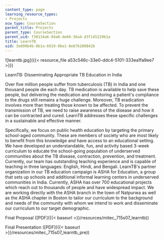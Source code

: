 ```yaml
---
content_type: page
learning_resource_types:
- Projects
ocw_type: CourseSection
parent_title: Projects
parent_type: CourseSection
parent_uid: f30134a6-94a0-de04-36a4-d3f145229b1a
title: LearnTB
uid: 3e899b4b-8b1a-6919-9be1-8e676180842b
---
```


![learntb.jpg]({{< resource_file a53c546c-33e0-ddc4-5101-333ea1fa9ee7 >}})  

LearnTB: Disseminating Appropriate TB Education in India

Over five million people suffer from tuberculosis (TB) in India and one thousand people die each day. TB medication is available to help save these people, but delivering the medication and monitoring a patient's compliance to the drugs still remains a huge challenge. Moreover, TB eradication involves more than treating those known to be affected. To prevent the transmission of TB, we need to raise awareness of the disease and how it can be contracted and cured. LearnTB addresses these specific challenges in a sustainable and effective manner.

Specifically, we focus on public health education by targeting the primary school-aged community. These are members of society who are most likely to benefit from this knowledge and have access to an educational setting. We have developed an understandable, fun, and activity based 3-week curriculum to educate the school-going population of underserved communities about the TB disease, contraction, prevention, and treatment. Currently, our team has outstanding teaching experience and is capable of teaching in three languages: English, Hindi, and Bengali. LearnTB's partner organization in our TB education campaign is ASHA for Education, a group that sets up schools and additional informal learning centers in underserved communities in India. Currently, ASHA has over 700 educational projects which reach out to thousands of people and have widespread impact. We are working directly with the ASHA branch in the town of Natpurwa as well as the ASHA chapter in Boston to tailor our curriculum to the background and needs of the community with whom we intend to work and disseminate our curriculum to our target demographic.

Final Proposal ([PDF]({{< baseurl >}}/resources/mitec_715s07_learntb))

Final Presentation ([PDF]({{< baseurl >}}/resources/mitec_715s07_learntb_pre))